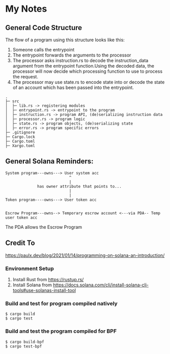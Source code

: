 # My Notes

## General Code Structure

The flow of a program using this structure looks like this:
1. Someone calls the entrypoint
2. The entrypoint forwards the arguments to the processor
3. The processor asks instruction.rs to decode the instruction_data argument from the entrypoint function.Using the decoded data, the processor will now decide which processing function to use to process the request.
4. The processor may use state.rs to encode state into or decode the state of an account which has been passed into the entrypoint.

```
.
├─ src
│  ├─ lib.rs -> registering modules
│  ├─ entrypoint.rs -> entrypoint to the program
│  ├─ instruction.rs -> program API, (de)serializing instruction data
│  ├─ processor.rs -> program logic
│  ├─ state.rs -> program objects, (de)serializing state
│  ├─ error.rs -> program specific errors
├─ .gitignore
├─ Cargo.lock
├─ Cargo.toml
├─ Xargo.toml
```

## General Solana Reminders:

```
System program---owns---> User system acc
                            ^
                            |
              has owner attribute that points to...
                            |
                            |
Token program----owns---> User token acc


Escrow Program---owns--> Temporary escrow account <---via PDA-- Temp user token acc
```

The PDA allows the Escrow Program


## Credit To
https://paulx.dev/blog/2021/01/14/programming-on-solana-an-introduction/

### Environment Setup
1. Install Rust from https://rustup.rs/
2. Install Solana from https://docs.solana.com/cli/install-solana-cli-tools#use-solanas-install-tool

### Build and test for program compiled natively
```
$ cargo build
$ cargo test
```

### Build and test the program compiled for BPF
```
$ cargo build-bpf
$ cargo test-bpf
```
